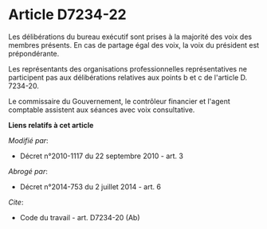 # Article D7234-22

Les délibérations du bureau exécutif sont prises à la majorité des voix des membres présents. En cas de partage égal des
voix, la voix du président est prépondérante. 

Les représentants des organisations professionnelles représentatives ne participent pas aux délibérations relatives aux
points b et c de l'article D. 7234-20.

Le commissaire du Gouvernement, le contrôleur financier et l'agent comptable assistent aux séances avec voix consultative.

**Liens relatifs à cet article**

_Modifié par_:

  - Décret n°2010-1117 du 22 septembre 2010 - art. 3

_Abrogé par_:

  - Décret n°2014-753 du 2 juillet 2014 - art. 6

_Cite_:

  - Code du travail - art. D7234-20 (Ab)
